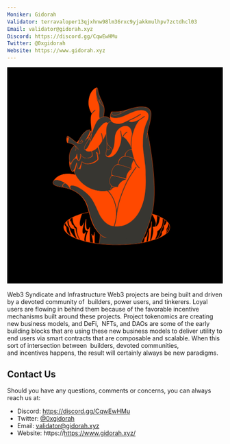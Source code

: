 ```yaml
---
Moniker: Gidorah
Validator: terravaloper13qjxhnw98lm36rxc9yjakkmulhpv7zctdhcl03
Email: validator@gidorah.xyz
Discord: https://discord.gg/CqwEwHMu
Twitter: @0xgidorah
Website: https://www.gidorah.xyz
---
```


![Gidorah](Gidorah_hand.png)

Web3 Syndicate and Infrastructure
Web3 projects are being built and driven by a devoted community of 
builders, power users, and tinkerers. Loyal users are flowing in behind 
them because of the favorable incentive mechanisms built around these 
projects. Project tokenomics are creating new business models, and DeFi, 
NFTs, and DAOs are some of the early building blocks that are using these 
new business models to deliver utility to end users via smart contracts 
that are composable and scalable. When this sort of intersection between 
builders, devoted communities, and incentives happens, the result will 
certainly always be new paradigms.

## Contact Us

Should you have any questions, comments or concerns, you can always reach 
us at:

- Discord: https://discord.gg/CqwEwHMu
- Twitter: [@0xgidorah](https://twitter.com/0xgidorah)
- Email: validator@gidorah.xyz
- Website: https://https://www.gidorah.xyz/

